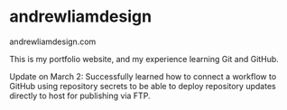 # andrewliamdesign
andrewliamdesign.com

This is my portfolio website, and my experience learning Git and GitHub.

Update on March 2:
Successfully learned how to connect a workflow to GitHub using repository secrets to be able to deploy repository updates directly to host for publishing via FTP.
